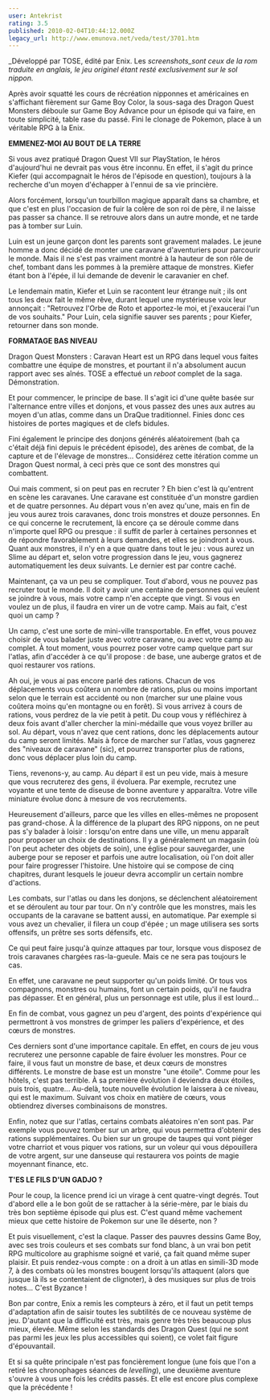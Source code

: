 ```yaml
---
user: Antekrist
rating: 3.5
published: 2010-02-04T10:44:12.000Z
legacy_url: http://www.emunova.net/veda/test/3701.htm
---
```

_Développé par TOSE, édité par Enix. Les _screenshots_sont ceux de la rom traduite en anglais, le jeu originel étant resté exclusivement sur le sol nippon._  

  

Après avoir squatté les cours de récréation nipponnes et américaines en s'affichant fièrement sur Game Boy Color, la sous-saga des Dragon Quest Monsters déboule sur Game Boy Advance pour un épisode qui va faire, en toute simplicité, table rase du passé. Fini le clonage de Pokemon, place à un véritable RPG à la Enix.  

  

**EMMENEZ-MOI AU BOUT DE LA TERRE**  

Si vous avez pratiqué Dragon Quest VII sur PlayStation, le héros d'aujourd'hui ne devrait pas vous être inconnu. En effet, il s'agit du prince Kiefer (qui accompagnait le héros de l'épisode en question), toujours à la recherche d'un moyen d'échapper à l'ennui de sa vie princière.  

Alors forcément, lorsqu'un tourbillon magique apparaît dans sa chambre, et que c'est en plus l'occasion de fuir la colère de son roi de père, il ne laisse pas passer sa chance. Il se retrouve alors dans un autre monde, et ne tarde pas à tomber sur Luin.  

Luin est un jeune garçon dont les parents sont gravement malades. Le jeune homme a donc décidé de monter une caravane d'aventuriers pour parcourir le monde. Mais il ne s'est pas vraiment montré à la hauteur de son rôle de chef, tombant dans les pommes à la première attaque de monstres. Kiefer étant bon à l'épée, il lui demande de devenir le caravanier en chef.  

Le lendemain matin, Kiefer et Luin se racontent leur étrange nuit ; ils ont tous les deux fait le même rêve, durant lequel une mystérieuse voix leur annonçait : "Retrouvez l'Orbe de Roto et apportez-le moi, et j'exaucerai l'un de vos souhaits." Pour Luin, cela signifie sauver ses parents ; pour Kiefer, retourner dans son monde.  

  

**FORMATAGE BAS NIVEAU**  

Dragon Quest Monsters : Caravan Heart est un RPG dans lequel vous faites combattre une équipe de monstres, et pourtant il n'a absolument aucun rapport avec ses aînés. TOSE a effectué un _reboot_ complet de la saga. Démonstration.  

Et pour commencer, le principe de base. Il s'agit ici d'une quête basée sur l'alternance entre villes et donjons, et vous passez des unes aux autres au moyen d'un atlas, comme dans un DraQue traditionnel. Finies donc ces histoires de portes magiques et de clefs bidules.  

Fini également le principe des donjons générés aléatoirement (bah ça c'était déjà fini depuis le précédent épisode), des arènes de combat, de la capture et de l'élevage de monstres... Considérez cette itération comme un Dragon Quest normal, à ceci près que ce sont des monstres qui combattent.  

Oui mais comment, si on peut pas en recruter ? Eh bien c'est là qu'entrent en scène les caravanes. Une caravane est constituée d'un monstre gardien et de quatre personnes. Au départ vous n'en avez qu'une, mais en fin de jeu vous aurez trois caravanes, donc trois monstres et douze personnes. En ce qui concerne le recrutement, là encore ça se déroule comme dans n'importe quel RPG ou presque : il suffit de parler à certaines personnes et de répondre favorablement à leurs demandes, et elles se joindront à vous. Quant aux monstres, il n'y en a que quatre dans tout le jeu : vous aurez un Slime au départ et, selon votre progression dans le jeu, vous gagnerez automatiquement les deux suivants. Le dernier est par contre caché.  

Maintenant, ça va un peu se compliquer. Tout d'abord, vous ne pouvez pas recruter tout le monde. Il doit y avoir une centaine de personnes qui veulent se joindre à vous, mais votre camp n'en accepte que vingt. Si vous en voulez un de plus, il faudra en virer un de votre camp. Mais au fait, c'est quoi un camp ?  

Un camp, c'est une sorte de mini-ville transportable. En effet, vous pouvez choisir de vous balader juste avec votre caravane, ou avec votre camp au complet. À tout moment, vous pourrez poser votre camp quelque part sur l'atlas, afin d'accéder à ce qu'il propose : de base, une auberge gratos et de quoi restaurer vos rations.  

Ah oui, je vous ai pas encore parlé des rations. Chacun de vos déplacements vous coûtera un nombre de rations, plus ou moins important selon que le terrain est accidenté ou non (marcher sur une plaine vous coûtera moins qu'en montagne ou en forêt). Si vous arrivez à cours de rations, vous perdrez de la vie petit à petit. Du coup vous y réfléchirez à deux fois avant d'aller chercher la mini-médaille que vous voyez briller au sol. Au départ, vous n'avez que cent rations, donc les déplacements autour du camp seront limités. Mais à force de marcher sur l'atlas, vous gagnerez des "niveaux de caravane" (sic), et pourrez transporter plus de rations, donc vous déplacer plus loin du camp.  

Tiens, revenons-y, au camp. Au départ il est un peu vide, mais à mesure que vous recruterez des gens, il évoluera. Par exemple, recrutez une voyante et une tente de diseuse de bonne aventure y apparaîtra. Votre ville miniature évolue donc à mesure de vos recrutements.  

Heureusement d'ailleurs, parce que les villes en elles-mêmes ne proposent pas grand-chose. À la différence de la plupart des RPG nippons, on ne peut pas s'y balader à loisir : lorsqu'on entre dans une ville, un menu apparaît pour proposer un choix de destinations. Il y a généralement un magasin (où l'on peut acheter des objets de soin), une église pour sauvegarder, une auberge pour se reposer et parfois une autre localisation, où l'on doit aller pour faire progresser l'histoire. Une histoire qui se compose de cinq chapitres, durant lesquels le joueur devra accomplir un certain nombre d'actions.  

  

Les combats, sur l'atlas ou dans les donjons, se déclenchent aléatoirement et se déroulent au tour par tour. On n'y contrôle que les monstres, mais les occupants de la caravane se battent aussi, en automatique. Par exemple si vous avez un chevalier, il filera un coup d'épée ; un mage utilisera ses sorts offensifs, un prêtre ses sorts défensifs, etc.  

Ce qui peut faire jusqu'à quinze attaques par tour, lorsque vous disposez de trois caravanes chargées ras-la-gueule. Mais ce ne sera pas toujours le cas.  

En effet, une caravane ne peut supporter qu'un poids limité. Or tous vos compagnons, monstres ou humains, font un certain poids, qu'il ne faudra pas dépasser. Et en général, plus un personnage est utile, plus il est lourd...  

En fin de combat, vous gagnez un peu d'argent, des points d'expérience qui permettront à vos monstres de grimper les paliers d'expérience, et des cœurs de monstres.  

Ces derniers sont d'une importance capitale. En effet, en cours de jeu vous recruterez une personne capable de faire évoluer les monstres. Pour ce faire, il vous faut un monstre de base, et deux cœurs de monstres différents. Le monstre de base est un monstre "une étoile". Comme pour les hôtels, c'est pas terrible. À sa première évolution il deviendra deux étoiles, puis trois, quatre... Au-delà, toute nouvelle évolution le laissera à ce niveau, qui est le maximum. Suivant vos choix en matière de cœurs, vous obtiendrez diverses combinaisons de monstres.  

Enfin, notez que sur l'atlas, certains combats aléatoires n'en sont pas. Par exemple vous pouvez tomber sur un arbre, qui vous permettra d'obtenir des rations supplémentaires. Ou bien sur un groupe de taupes qui vont piéger votre charriot et vous piquer vos rations, sur un voleur qui vous dépouillera de votre argent, sur une danseuse qui restaurera vos points de magie moyennant finance, etc.  

  

**T'ES LE FILS D'UN GADJO ?**  

Pour le coup, la licence prend ici un virage à cent quatre-vingt degrés. Tout d'abord elle a le bon goût de se rattacher à la série-mère, par le biais du très bon septième épisode qui plus est. C'est quand même vachement mieux que cette histoire de Pokemon sur une île déserte, non ?  

Et puis visuellement, c'est la claque. Passer des pauvres dessins Game Boy, avec ses trois couleurs et ses combats sur fond blanc, à un vrai bon petit RPG multicolore au graphisme soigné et varié, ça fait quand même super plaisir. Et puis rendez-vous compte : on a droit à un atlas en simili-3D mode 7, à des combats où les monstres bougent lorsqu'ils attaquent (alors que jusque là ils se contentaient de clignoter), à des musiques sur plus de trois notes... C'est Byzance !  

Bon par contre, Enix a remis les compteurs à zéro, et il faut un petit temps d'adaptation afin de saisir toutes les subtilités de ce nouveau système de jeu. D'autant que la difficulté est très, mais genre très très beaucoup plus mieux, élevée. Même selon les standards des Dragon Quest (qui ne sont pas parmi les jeux les plus accessibles qui soient), ce volet fait figure d'épouvantail.  

Et si sa quête principale n'est pas foncièrement longue (une fois que l'on a retiré les chronophages séances de _levelling_), une deuxième aventure s'ouvre à vous une fois les crédits passés. Et elle est encore plus complexe que la précédente !